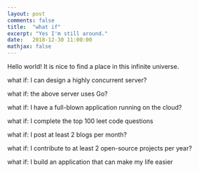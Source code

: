 ```yaml
---
layout: post
comments: false
title:  "what if"
excerpt: "Yes I'm still around."
date:   2018-12-30 11:00:00
mathjax: false
---
```


Hello world! It is nice to find a place in this infinite universe.

what if: I can design a highly concurrent server?

what if: the above server uses Go?

what if: I have a full-blown application running on the cloud?

what if: I complete the top 100 leet code questions

what if: I post at least 2 blogs per month?

what if: I contribute to at least 2 open-source projects per year?

what if: I build an application that can make my life easier
